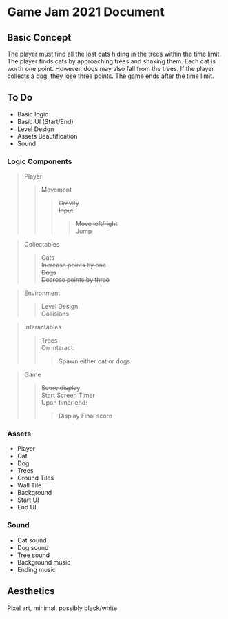 # Game Jam 2021 Document

## Basic Concept
The player must find all the lost cats hiding in the trees within the time limit. The player finds cats by approaching trees and shaking them. Each cat is worth one point. However, dogs may also fall from the trees. If the player collects a dog, they lose three points. The game ends after the time limit.

## To Do
* Basic logic
* Basic UI (Start/End)
* Level Design
* Assets Beautification
* Sound

### Logic Components
> Player  
>> ~~Movement~~  
>>> ~~Gravity~~  
>>> ~~Input~~  
>>>> ~~Move left/right~~  
>>>> Jump  
  
> Collectables  
>> ~~Cats~~  
>> ~~Increase points by one~~  
>> ~~Dogs~~  
>> ~~Decrese points by three~~  
        
> Environment  
>> Level Design  
>> ~~Collisions~~  
  
> Interactables  
>> ~~Trees~~  
>> On interact:  
>>> Spawn either cat or dogs  

> Game 
>> ~~Score display~~  
>> Start Screen
>> Timer  
>> Upon timer end:  
>>> Display Final score  

### Assets
* Player
* Cat
* Dog
* Trees
* Ground Tiles
* Wall Tile
* Background
* Start UI
* End UI

### Sound
* Cat sound
* Dog sound
* Tree sound
* Background music
* Ending music

    
## Aesthetics
Pixel art, minimal, possibly black/white
